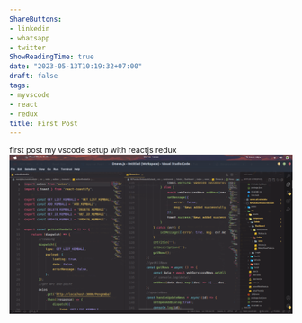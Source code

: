 ```yaml
---
ShareButtons:
- linkedin
- whatsapp
- twitter
ShowReadingTime: true
date: "2023-05-13T10:19:32+07:00"
draft: false
tags:
- myvscode
- react
- redux
title: First Post
---
```


first post my vscode setup with reactjs redux
![vscodesetup](./vscodesetup-first.png)
